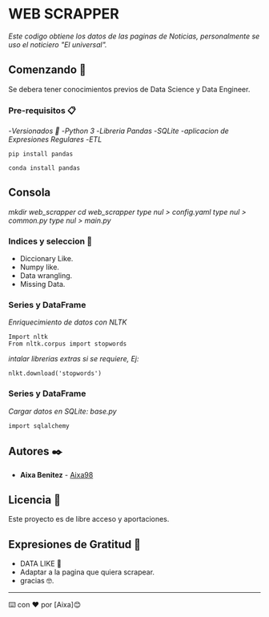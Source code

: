 # WEB SCRAPPER

_Este codigo obtiene los datos de las paginas de Noticias, personalmente se uso el noticiero "El universal"._

## Comenzando 🚀

Se debera tener conocimientos previos de Data Science y Data Engineer.

### Pre-requisitos 📋

-_Versionados 📌_
-_Python 3_
-_Libreria Pandas_
-_SQLite_
-_aplicacion de Expresiones Regulares_
-_ETL_

```
pip install pandas
```

```
conda install pandas
```

## Consola

_mkdir web_scrapper_
_cd web_scrapper_
_type nul > config.yaml_
_type nul > common.py_
_type nul > main.py_

### Indices y seleccion 🔧

- Diccionary Like.
- Numpy like.
- Data wrangling.
- Missing Data.

### Series y DataFrame

_Enriquecimiento de datos con NLTK_

```
Import nltk
From nltk.corpus import stopwords
```

_intalar librerias extras si se requiere, Ej:_

```
nlkt.download('stopwords')
```

### Series y DataFrame

_Cargar datos en SQLite: base.py_

```
import sqlalchemy
```

## Autores ✒️

- **Aixa Benitez** - [Aixa98](https://github.com/Aixa98)

## Licencia 📄

Este proyecto es de libre acceso y aportaciones.

## Expresiones de Gratitud 🎁

- DATA LIKE 📢
- Adaptar a la pagina que quiera scrapear.
- gracias 🤓.

---

⌨️ con ❤️ por [Aixa]😊
